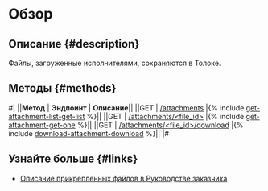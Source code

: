 # Обзор

## Описание {#description}

Файлы, загруженные исполнителями, сохраняются в Толоке.

## Методы {#methods}

#|
||**Метод** | **Эндпоинт** | **Описание**||
||GET | [/attachments](get-attachment-list.md) |{% include [get-attachment-list-get-list](../_includes/concepts/get-attachment-list/id-get-attachment-list/get-list.md) %}||
||GET | [/attachments/<file_id>](get-attachment.md) |{% include [get-attachment-get-one](../_includes/concepts/get-attachment/id-get-attachment/get-one.md) %}||
||GET | [/attachments/<file_id>/download](download-attachment.md) |{% include [download-attachment-download](../_includes/concepts/download-attachment/id-download-attachment/download.md) %}||
|#

## Узнайте больше {#links}

- [Описание прикрепленных файлов в Руководстве заказчика](../../guide/concepts/advanced-features-attach.md)